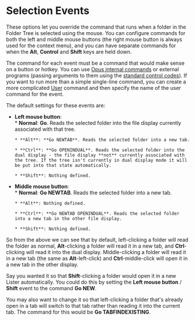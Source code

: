 # Selection Events

These options let you override the command that runs when a folder in the Folder Tree is selected using the mouse. You can configure commands for both the left and middle mouse buttons (the right mouse button is always used for the context menu), and you can have separate commands for when the **Alt**, **Control** and **Shift** keys are held down.

  
The command for each event must be a command that would make sense on a button or hotkey. You can use [Opus internal commands](/Manual/customize/creating_your_own_buttons/internal_command_arguments.md) or external programs (passing arguments to them using the [standard control codes](/Manual/customize/creating_your_own_buttons/passing_files_to_external_programs.md)). If you want to run more than a simple single-line command, you can create a more complicated [User](/Manual/customize/the_customize_dialog/commands/user-defined_commands.md) command and then specify the name of the user command for the event.

  
The default settings for these events are:

- **Left mouse button**:  
  \* **Normal**: **Go**. Reads the selected folder into the file display currently associated with that tree.

      * **Alt**: **Go NEWTAB**. Reads the selected folder into a new tab.

      * **Ctrl**: **Go OPENINDUAL**. Reads the selected folder into the dual display - the file display **not** currently associated with the tree. If the tree isn't currently in dual display mode it will be put into that state automatically.

      * **Shift**: Nothing defined.

- **Middle mouse button**:  
  \* **Normal**: **Go NEWTAB**. Reads the selected folder into a new tab. 

      * **Alt**: Nothing defined.

      * **Ctrl**: **Go NEWTAB OPENINDUAL**. Reads the selected folder into a new tab in the other file display.

      * **Shift**: Nothing defined. 

So from the above we can see that by default, left-clicking a folder will read the folder as normal, **Alt**-clicking a folder will read it in a new tab, and **Ctrl**-clicking will read it into the dual display. Middle-clicking a folder will read it in a new tab (the same as **Alt**-left-click) and **Ctrl**-middle-click will open it in a new tab in the other display.

Say you wanted it so that **Shift**-clicking a folder would open it in a new Lister automatically. You could do this by setting the **Left mouse button** / **Shift** event to the command **Go NEW**.

You may also want to change it so that left-clicking a folder that's already open in a tab will switch to that tab rather than reading it into the current tab. The command for this would be **Go TABFINDEXISTING**.
